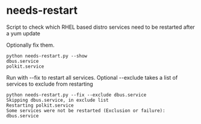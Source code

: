 # needs-restart
Script to check which RHEL based distro services need to be restarted after a yum update

Optionally fix them.
```
python needs-restart.py --show
dbus.service
polkit.service
```

Run with --fix to restart all services. Optional --exclude takes a list of services to exclude from restarting
```
python needs-restart.py --fix --exclude dbus.service
Skipping dbus.service, in exclude list
Restarting polkit.service
Some services were not be restarted (Exclusion or failure):
dbus.service
````
